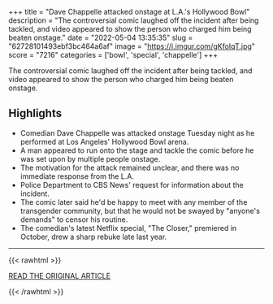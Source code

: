 +++
title = "Dave Chappelle attacked onstage at L.A.'s Hollywood Bowl"
description = "The controversial comic laughed off the incident after being tackled, and video appeared to show the person who charged him being beaten onstage."
date = "2022-05-04 13:35:35"
slug = "62728101493ebf3bc464a6af"
image = "https://i.imgur.com/gKfoIqT.jpg"
score = "7216"
categories = ['bowl', 'special', 'chappelle']
+++

The controversial comic laughed off the incident after being tackled, and video appeared to show the person who charged him being beaten onstage.

## Highlights

- Comedian Dave Chappelle was attacked onstage Tuesday night as he performed at Los Angeles' Hollywood Bowl arena.
- A man appeared to run onto the stage and tackle the comic before he was set upon by multiple people onstage.
- The motivation for the attack remained unclear, and there was no immediate response from the L.A.
- Police Department to CBS News' request for information about the incident.
- The comic later said he'd be happy to meet with any member of the transgender community, but that he would not be swayed by "anyone's demands" to censor his routine.
- The comedian's latest Netflix special, "The Closer," premiered in October, drew a sharp rebuke late last year.

---

{{< rawhtml >}}
  <p class="article-category">
    <a target="_blank" href="https://www.cbsnews.com/news/dave-chappelle-attacked-onstage-at-los-angeles-hollywood-bowl/">READ THE ORIGINAL ARTICLE</a>
  </p>
{{< /rawhtml >}}
